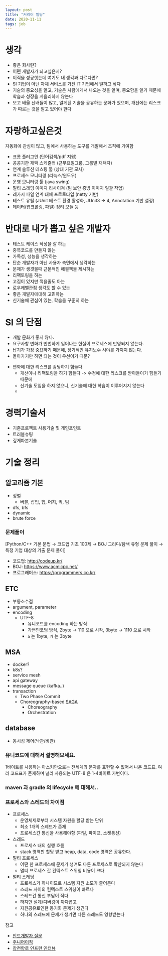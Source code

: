 ```yaml
---
layout: post
title: "커리어 빌딩"
date: 2020-11-11
tags: job
---
```


# 생각
- 좋은 회사란?
- 어떤 개발자가 되고싶은지?
- 이직을 성공햇는데 여기도 내 생각과 다르다면?
- SI 기업이 아닌 자체 서비스를 가진 IT 기업에서 일하고 싶다
- 기술의 중요성을 알고, 기술은 사람에게서 나오는 것을 알며, 중요함을 알기 때문에 학습과 성장을 게을리하지 않는다
- 보고 배울 선배들이 많고, 알게된 기술을 공유하는 문화가 있으며, 개선에는 리스크가 따르는 것을 알고 있어야 한다

# 자랑하고싶은것
자동화에 관심이 많고, 팀에서 사용하는 도구를 개발해서 조직에 기여함
  - 크롬 플러그인 (단어검색/pdf 지원)
  - 공공기관 재택 스케줄러 (근무요일그룹, 그룹별 재택자)
  - 연계 솔루션 테스팅 툴 (상대 기관 모사)
  - 프로세스 모니터링 (리눅스/윈도우)
  - 운영 모니터링 툴 (java swing)
  - 멀티 스레딩 이미지 리사이져 (팀 보안 증빙 이미지 일괄 작업)
  - 레가시 파일 연계 대체 프로토타입 (netty 기반)
  - 테스트 유틸 (JUnit 테스트 환경 활성화, JUnit3 -> 4, Annotation 기반 설정)
  - 데이터(웹크롤링, 파일) 정리 모듈 등

# 반대로 내가 뽑고 싶은 개발자
- 테스트 케이스 작성을 잘 하는
- 중복코드를 만들지 않는
- 가독성, 성능을 생각하는
- 단순 개발자가 아닌 사용자 측면에서 생각하는
- 문제가 생겻을때 근본적인 해결책을 제시하는
- 리팩토링을 하는
- 고집이 있지만 꺽을줄도 아는
- 로우레벨관점 생각도 할 수 있는
- 좋은 개발자에대해 고민하는
- 신기술에 관심이 있는, 학습을 꾸준히 하는

# SI 의 단점
- 개발 문화가 좋지 않다.
- 요구사항 변화가 빈번하게 일어나는 현실이 프로세스에 반영되지 않는다.
- 납기가 가장 중요하기 때문에, 장기적인 유지보수 시야를 가지지 않는다.
- 돌아가기만 하면 되는 것이 우선이기 때문?
* 변화에 대한 리스크를 감당하기 힘들다
  - 개선이나 리팩토링을 하기 힘들다 -> 수정에 대한 리스크를 받아들이기 힘들기 때문에
  - 신기술 도입을 하지 않으니, 신기술에 대한 학습이 이루어지지 않는다
  - 

# 경력기술서
- 기존프로젝트 사용기술 및 개인포인트
- 트러블슈팅
- 깊게파본기술

# 기술 정리

## 알고리즘 기본
- 정렬
  - 버블, 삽입, 힙, 머지, 퀵, 팀
- dfs, bfs
- dynamic
- brute force

### 문제풀이
[Python/C++ 기본 문법 → 코드업 기초 100제 → BOJ 그리디/탐색 유형 문제 풀이 → 특정 기업 대상의 기출 문제 풀이]
- 코드업: http://codeup.kr/
- BOJ: https://www.acmicpc.net/
- 프로그래머스: https://programmers.co.kr/

## ETC
- 부동소수점
- argument, parameter
- encoding
  - UTF-8
    - 유니코드를 encoding 하는 방식
    - 가변인코딩 방식, 2byte -> 110 으로 시작, 3byte -> 1110 으로 시작
    - `a` 는 1byte, `가` 는 3byte

## MSA
- docker?
- k8s?
- service mesh
- api gateway
- message queue (kafka..)
- transaction
  - Two Phase Commit
  - Choreography-based [SAGA](https://microservices.io/patterns/data/saga.html)
    - Choreography
    - Orchestration

## database
- 동시성 제어(낙관/비관)

### 유니코드에 대해서 설명해보세요.
1바이트를 사용하는 아스키만으로는 전세계의 문자를 표현할 수 없어서 나온 코드표. 여러 코드표가 존재하며 널리 사용되는 UTF-8 은 1-4바이트 가변이다.

### maven 과 gradle 의 lifecycle 에 대해서..


### 프로세스와 스레드의 차이점
* 프로세스
  - 운영체제로부터 시스템 자원을 할당 받는 단위
  - 최소 1개의 스레드가 존재
  - 프로세스간 통신을 사용해야함 (파일, 파이프, 소켓통신)
* 스레드
  - 프로세스 내의 실행 흐름
  - stack 영역만 할당 받고 heap, data, code 영역은 공유한다.
* 멀티 프로세스
  - 어떤 한 프로세스에 문제가 생겨도 다른 프로세스로 확산되지 않는다
  - 멀티 프로세스 간 컨텍스트 스위칭 비용이 크다
* 멀티 스레딩
  - 프로세스가 하나이므로 시스템 자원 소모가 줄어든다
  - 스레드 사이의 컨텍스트 스위칭이 빠르다
  - 스레드간 통신 부담이 적다
  - 하지만 설계/디버깅이 까다롭고
  - 자원공유로인한 동기화 문제가 생긴다
  - 하나의 스레드에 문제가 생기면 다른 스레드도 영향받는다


참고
- [안드개발자 질문](https://m.blog.naver.com/PostView.nhn?blogId=seoulworkshop&logNo=221403510698&proxyReferer=http:%2F%2Fwww.google.com%2F)
- [주니어이직](https://leejongchan.tistory.com/m/47)
- [창천향로 인프런 인터뷰](https://jojoldu.tistory.com/279)
